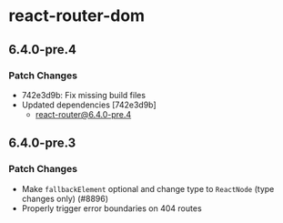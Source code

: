 # react-router-dom

## 6.4.0-pre.4

### Patch Changes

- 742e3d9b: Fix missing build files
- Updated dependencies [742e3d9b]
  - react-router@6.4.0-pre.4

## 6.4.0-pre.3

### Patch Changes

- Make `fallbackElement` optional and change type to `ReactNode` (type changes only) (#8896)
- Properly trigger error boundaries on 404 routes

